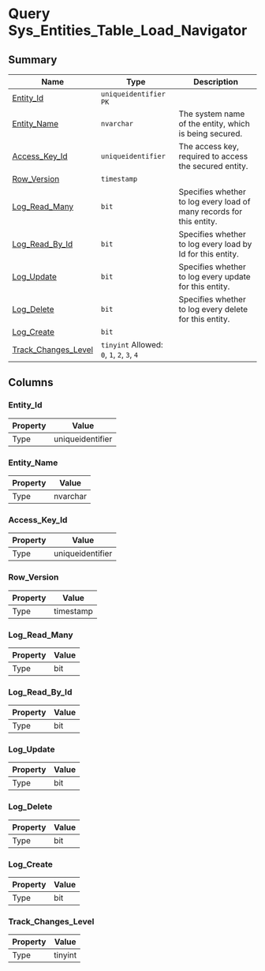 # Query Sys_Entities_Table_Load_Navigator


## Summary

| Name | Type | Description |
| - | - | --- |
|[Entity_Id](#entity_id)|`uniqueidentifier` `PK`||
|[Entity_Name](#entity_name)|`nvarchar` |The system name of the entity, which is being secured.|
|[Access_Key_Id](#access_key_id)|`uniqueidentifier` |The access key, required to access the secured entity.|
|[Row_Version](#row_version)|`timestamp` ||
|[Log_Read_Many](#log_read_many)|`bit` |Specifies whether to log every load of many records for this entity.|
|[Log_Read_By_Id](#log_read_by_id)|`bit` |Specifies whether to log every load by Id for this entity.|
|[Log_Update](#log_update)|`bit` |Specifies whether to log every update for this entity.|
|[Log_Delete](#log_delete)|`bit` |Specifies whether to log every delete for this entity.|
|[Log_Create](#log_create)|`bit` ||
|[Track_Changes_Level](#track_changes_level)|`tinyint` Allowed: `0`, `1`, `2`, `3`, `4`||

## Columns

### Entity_Id

| Property | Value |
| - | - |
|Type|uniqueidentifier|

### Entity_Name

| Property | Value |
| - | - |
|Type|nvarchar|

### Access_Key_Id

| Property | Value |
| - | - |
|Type|uniqueidentifier|

### Row_Version

| Property | Value |
| - | - |
|Type|timestamp|

### Log_Read_Many

| Property | Value |
| - | - |
|Type|bit|

### Log_Read_By_Id

| Property | Value |
| - | - |
|Type|bit|

### Log_Update

| Property | Value |
| - | - |
|Type|bit|

### Log_Delete

| Property | Value |
| - | - |
|Type|bit|

### Log_Create

| Property | Value |
| - | - |
|Type|bit|

### Track_Changes_Level

| Property | Value |
| - | - |
|Type|tinyint|


